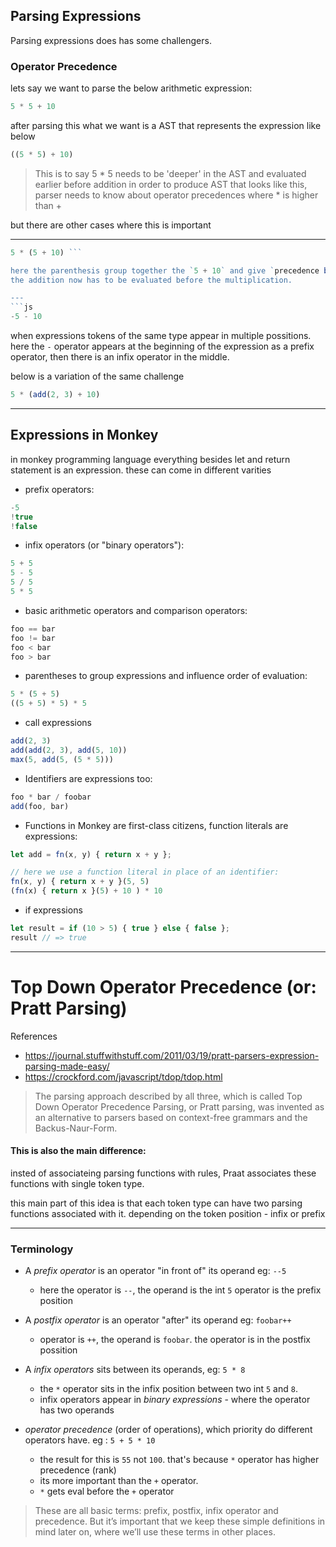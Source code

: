 Parsing Expressions
----

Parsing expressions does has some challengers.

### Operator Precedence

lets say we want to parse the below arithmetic expression:

```js
5 * 5 + 10
```

after parsing this what we want is a AST that represents the expression like below

```js
((5 * 5) + 10)
```

> This is to say 5 * 5 needs to be 'deeper' in the AST and evaluated earlier before addition
  in order to produce AST that looks like this, parser needs to know about operator precedences
  where * is higher than +

but there are other cases where this is important

---
```js 
5 * (5 + 10) ```

here the parenthesis group together the `5 + 10` and give `precedence bump` 
the addition now has to be evaluated before the multiplication. 

---
```js
-5 - 10
```
when expressions tokens of the same type appear in multiple possitions.
here the `-` operator appears at the beginning of the expression as a prefix operator,
then there is an infix operator in the middle. 

below is a variation of the same challenge

```js
5 * (add(2, 3) + 10)
```

---

Expressions in Monkey
---

in monkey programming language everything besides let and return statement is an expression.
these can come in different varities

- prefix operators:
```js
-5 
!true
!false
```
- infix operators (or "binary operators"):
```js
5 + 5
5 - 5
5 / 5
5 * 5
```
- basic arithmetic operators and comparison operators:
```js
foo == bar
foo != bar
foo < bar
foo > bar
```

- parentheses to group expressions and influence order of evaluation:
```js
5 * (5 + 5)
((5 + 5) * 5) * 5
```
- call expressions
```js
add(2, 3)
add(add(2, 3), add(5, 10))
max(5, add(5, (5 * 5)))
```
- Identifiers are expressions too:
```js
foo * bar / foobar
add(foo, bar)
```
- Functions in Monkey are first-class citizens, function literals are expressions:
```js
let add = fn(x, y) { return x + y };

// here we use a function literal in place of an identifier:
fn(x, y) { return x + y }(5, 5)
(fn(x) { return x }(5) + 10 ) * 10
```
- if expressions
```js
let result = if (10 > 5) { true } else { false };
result // => true
```
---

# Top Down Operator Precedence (or: Pratt Parsing)

References 
- https://journal.stuffwithstuff.com/2011/03/19/pratt-parsers-expression-parsing-made-easy/
- https://crockford.com/javascript/tdop/tdop.html

> The parsing approach described by all three, which is called Top Down 
Operator Precedence Parsing, or Pratt parsing, was invented as an alternative
to parsers based on context-free grammars and the Backus-Naur-Form.

#### This is also the main difference:

insted of associateing parsing functions with rules, Praat associates these functions
with single token type. 

this main part of this idea is that each token type can have two parsing functions 
associated with it. depending on the token position - infix or prefix

---


### Terminology

- A *prefix operator* is an operator "in front of" its operand eg: `--5`
    - here the operator is `--`, the operand is the int `5` operator is the prefix position

- A *postfix operator* is an operator "after" its operand eg: `foobar++`
    - operator is `++`, the operand is `foobar`. the operator is in the postfix possition

- A *infix operators* sits between its operands, eg: `5 * 8`
    - the `*` operator sits in the infix position between two int `5` and `8`. 
    - infix operators appear in *binary expressions* - where the operator has two operands

- *operator precedence* (order of operations), which priority do different operators have. 
eg : `5 + 5 * 10`
    - the result for this is `55` not `100`. that's because `*` operator has higher precedence (rank)
    - its more important than the `+` operator. 
    - `*` gets eval before the `+` operator


> These are all basic terms: prefix, postfix, infix operator and precedence. 
But it’s important that we keep these simple definitions in mind later on,
where we’ll use these terms in other places.
